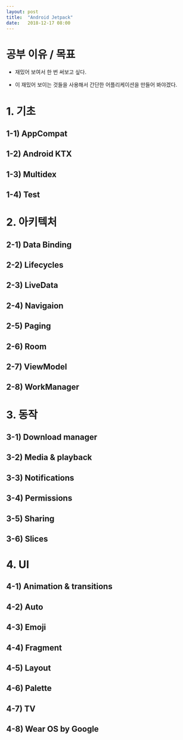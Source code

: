 ```yaml
---
layout: post
title:  "Android Jetpack"
date:   2018-12-17 08:00
---
```


# 공부 이유 / 목표

- 재밌어 보여서 한 번 써보고 싶다.

- 이 재밌어 보이는 것들을 사용해서 간단한 어플리케이션을 만들어 봐야겠다.

# 1. 기초

## 1-1) AppCompat

## 1-2) Android KTX

## 1-3) Multidex

## 1-4) Test


# 2. 아키텍처

## 2-1) Data Binding

## 2-2) Lifecycles

## 2-3) LiveData

## 2-4) Navigaion

## 2-5) Paging

## 2-6) Room

## 2-7) ViewModel

## 2-8) WorkManager


# 3. 동작

## 3-1) Download manager

## 3-2) Media & playback

## 3-3) Notifications

## 3-4) Permissions

## 3-5) Sharing

## 3-6) Slices


# 4. UI

## 4-1) Animation & transitions

## 4-2) Auto

## 4-3) Emoji

## 4-4) Fragment

## 4-5) Layout

## 4-6) Palette

## 4-7) TV

## 4-8) Wear OS by Google